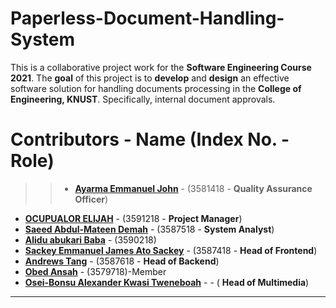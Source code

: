 # Paperless-Document-Handling-System

This is a collaborative project work for the __Software Engineering Course 2021__.
The __goal__ of this project is to __develop__ and __design__ an effective software solution for
handling documents processing in the __College of Engineering, KNUST__. Specifically,
internal document approvals.

# Contributors - Name (Index No. - Role)


>>- __[Ayarma Emmanuel John](https://github.com/EJAyarma)__ - (3581418 - __Quality Assurance Officer__) 
- __[OCUPUALOR ELIJAH](https://github.com/Koffi-Cobbin)__ - (3591218 - __Project Manager__)
- __[Saeed Abdul-Mateen Demah](https://github.com/kin-saga)__ - (3587518 - __System Analyst__)
- __[Alidu abukari Baba](https://github.com/khalid753)__ - (3590218)
- __[Sackey Emmanuel James Ato Sackey](https://github.com/Ejasackey)__ - (3587418 - __Head of Frontend__)
- __[Andrews Tang](https://github.com/cocastic8590)__ - (3587618 - __Head of Backend__)
- __[Obed Ansah](https://github.com/obedansah)__ - (3579718)-Member
- __[Osei-Bonsu Alexander Kwasi Tweneboah](https://github.com/TKJNR)__ - - ( __Head of Multimedia__)
___
